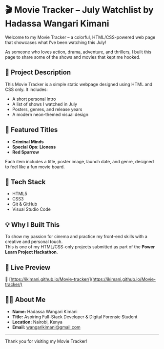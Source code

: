 # 🎬 Movie Tracker – July Watchlist by Hadassa Wangari Kimani

Welcome to my Movie Tracker – a colorful, HTML/CSS-powered web page that showcases what I’ve been watching this July!

As someone who loves action, drama, adventure, and thrillers, I built this page to share some of the shows and movies that kept me hooked.

## 📝 Project Description
This Movie Tracker is a simple static webpage designed using HTML and CSS only. It includes:
- A short personal intro
- A list of shows I watched in July
- Posters, genres, and release years
- A modern neon-themed visual design

## 🎥 Featured Titles
- **Criminal Minds**  
- **Special Ops: Lioness**  
- **Red Sparrow**

Each item includes a title, poster image, launch date, and genre, designed to feel like a fun movie board.

## 📁 Tech Stack
- HTML5  
- CSS3  
- Git & GitHub  
- Visual Studio Code  

## 💡 Why I Built This
To show my passion for cinema and practice my front-end skills with a creative and personal touch.  
This is one of my HTML/CSS-only projects submitted as part of the **Power Learn Project Hackathon**.

## 🚀 Live Preview
🔗 [https://ikimani.github.io/Movie-tracker/](https://ikimani.github.io/Movie-tracker/)

## 🙋‍♀️ About Me
- **Name:** Hadassa Wangari Kimani  
- **Title:** Aspiring Full-Stack Developer & Digital Forensic Student  
- **Location:** Nairobi, Kenya  
- **Email:** wangarikimani@gmail.com

---

Thank you for visiting my Movie Tracker!

